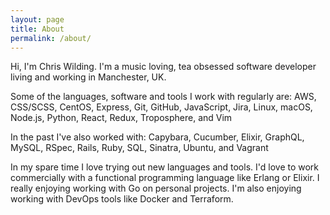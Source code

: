 ```yaml
---
layout: page
title: About
permalink: /about/
---
```

Hi, I'm Chris Wilding. I'm a music loving, tea obsessed software developer
living and working in Manchester, UK.

Some of the languages, software and tools I work with regularly are: AWS,
CSS/SCSS, CentOS, Express, Git, GitHub, JavaScript, Jira, Linux, macOS,
Node.js, Python, React, Redux, Troposphere, and Vim

In the past I've also worked with: Capybara, Cucumber, Elixir, GraphQL, MySQL,
RSpec, Rails, Ruby, SQL, Sinatra, Ubuntu, and Vagrant

In my spare time I love trying out new languages and tools. I'd love to work
commercially with a functional programming language like Erlang or Elixir. I
really enjoying working with Go on personal projects. I'm also enjoying working
with DevOps tools like Docker and Terraform.
